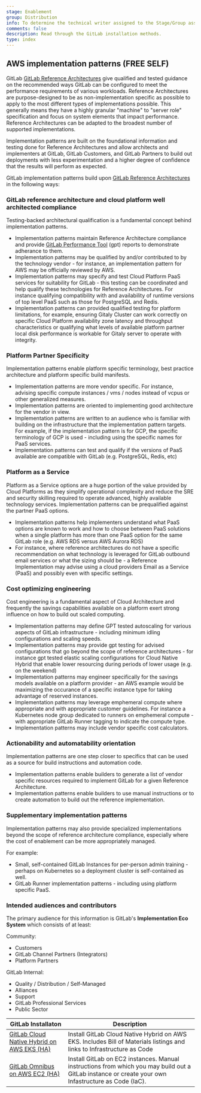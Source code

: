 ```yaml
---
stage: Enablement
group: Distribution
info: To determine the technical writer assigned to the Stage/Group associated with this page, see https://about.gitlab.com/handbook/engineering/ux/technical-writing/#assignments
comments: false
description: Read through the GitLab installation methods.
type: index
---
```


## AWS implementation patterns **(FREE SELF)**


GitLab  [GitLab Reference Architectures](../reference_architectures/index.md) give qualified and tested guidance on the recommended ways GitLab can be configured to meet the performance requirements of various workloads. Reference Architectures are purpose-designed to be as non-implementation specific as possible to apply to the most different types of implementations possible. This generally means they have a highly granular "machine" to "server role" specification and focus on system elements that impact performance. Reference Architectures can be adapted to the broadest number of supported implementations.

Implementation patterns are built on the foundational information and testing done for Reference Architectures and allow architects and implementers at GitLab, GitLab Customers, and GitLab Partners to build out deployments with less experimentation and a higher degree of confidence that the results will perform as expected.

GitLab implementation patterns build upon [GitLab Reference Architectures](../reference_architectures/index.md) in the following ways:

### GitLab reference architecture and cloud platform well architected compliance

Testing-backed architectural qualification is a fundamental concept behind implementation patterns.

- Implementation patterns maintain Reference Architecture compliance and provide [GitLab Performance Tool](https://gitlab.com/gitlab-org/quality/performance) (gpt) reports to demonstrate adherance to them.
- Implementation patterns may be qualified by and/or contributed to by the technology vendor - for instance, an implementation pattern for AWS may be officially reviewed by AWS.
- Implementation patterns may specify and test Cloud Platform PaaS services for suitability for GitLab - this testing can be coordinated and help qualify these technologies for Reference Architectures. For instance qualifying compatibility with and availability of runtime versions of top level PaaS such as those for PostgreSQL and Redis.
- Implementation patterns can provided qualified testing for platform limitations, for example, ensuring Gitaly Cluster can work correctly on specific Cloud Platform availability zone latency and throughput characteristics or qualifying what levels of available platform partner local disk performance is workable for Gitaly server to operate with integrity.

### Platform Partner Specificity

Implementation patterns enable platform specific terminology, best practice architecture and platform specific build manifests.

- Implementation patterns are more vendor specific. For instance, advising specific compute instances / vms / nodes instead of vcpus or other generalized measures.
- Implementation patterns are oriented to implementing good architecture for the vendor in view. 
- Implementation patterns are written to an audience who is familiar with building on the infrastructure that the implementation pattern targets. For example, if the implementation pattern is for GCP, the specific terminology of GCP is used - including using the specific names for PaaS services.
- Implementation patterns can test and qualify if the versions of PaaS available are compatible with GitLab (e.g. PostgreSQL, Redis, etc)

### Platform as a Service

Platform as a Service options are a huge portion of the value provided by Cloud Platforms as they simplify operational complexity and reduce the SRE and security skilling required to operate advanced, highly available technology services. Implementation patterns can be prequalified against the partner PaaS options.

- Implementation patterns help implementers understand what PaaS options are known to work and how to choose between PaaS solutions when a single platform has more than one PaaS option for the same GitLab role (e.g. AWS RDS versus AWS Aurora RDS)
- For instance, where reference architectures do not have a specific recommendation on what technology is leveraged for GitLab outbound email services or what the sizing should be - a Reference Implementation may advise using a cloud providers Email as a Service (PaaS) and possibly even with specific settings.

### Cost optimizing engineering

Cost engineering is a fundamental aspect of Cloud Architecture and frequently the savings capabilities available on a platform exert strong influence on how to build out scaled computing.

- Implementation patterns may define GPT tested autoscaling for various aspects of GitLab infrastructure - including minimum idling configurations and scaling speeds.
- Implementation patterns may provide gpt testing for advised configurations that go beyond the scope of reference architectures - for instance gpt tested elastic scaling configurations for Cloud Native Hybrid that enable lower resourcing during periods of lower usage (e.g. on the weekend)
- Implementation patterns may engineer specifically for the savings models available on a platform provider - an AWS example would be maximizing the occurance of a specific instance type for taking advantage of reserved instances.
- Implementation patterns may leverage emphemeral compute where appropriate and with appropriate customer guidelines. For instance a Kubernetes node group dedicated to runners on emphemeral compute - with appropriate GitLab Runner tagging to indicate the compute type.
- Implementation patterns may include vendor specific cost calculators.

### Actionability and automatability orientation

Implementation patterns are one step closer to specifics that can be used as a source for build instructions and automation code.

- Implementation patterns enable builders to generate a list of vendor specific resources required to implement GitLab for a given Reference Architecture.
- Implementation patterns enable builders to use manual instructions or to create automation to build out the reference implementation.

### Supplementary implementation patterns

Implementation patterns may also provide specialized implementations beyond the scope of reference architecture compliance, especially where the cost of enablement can be more appropriately managed.

For example:

- Small, self-contained GitLab Instances for per-person admin training - perhaps on Kubernetes so a deployment cluster is self-contained as well.
- GitLab Runner implementation patterns - including using platform specific PaaS.

### Intended audiences and contributors

The primary audience for this information is GitLab's **Implementation Eco System** which consists of at least:

Community: 
- Customers
- GitLab Channel Partners (Integrators)
- Platform Partners

GitLab Internal:
- Quality / Distribution / Self-Managed
- Alliances
- Support
- GitLab Professional Services
- Public Sector

| GitLab Installaton                          | Description |
|---------------------------------------------------------------|-------------|
| [GitLab Cloud Native Hybrid on AWS EKS (HA)](gitlab_hybrid_on_aws.md)                                      | Install GitLab Cloud Native Hybrid on AWS EKS. Includes Bill of Materials listings and links to Infrastructure as Code |
| [GitLab Omnibus on AWS EC2 (HA)](manual_install_aws) | Install GitLab on EC2 instances.  Manual instructions from which you may build out a GitLab instance or create your own Infastructure as Code (IaC). |
